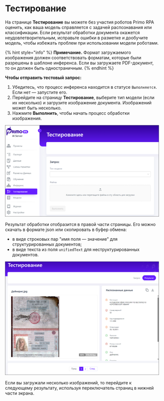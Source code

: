 # Тестирование

На странице **Тестирование** вы можете без участия роботов Primo RPA оценить, как ваша модель справляется с задачей распознавания или классификации. Если результат обработки документа окажется неудовлетворительным, исправьте ошибки в разметке и дообучите модель, чтобы избежать проблем при использовании модели роботами.

{% hint style="info" %}
**Примечание.** Формат загружаемого изображения должен соответствовать форматам, которые были разрешены в шаблоне инференса. Если вы загружаете PDF-документ, то он должен быть одностраничным.
{% endhint %}

**Чтобы отправить тестовый запрос:**
1. Убедитесь, что процесс инференса находится в статусе `Выполняется`. Если нет — запустите его.
2. Перейдите на страницу **Тестирование**, выберите тип модели (если их несколько) и загрузите изображение документа. Изображений может быть несколько.
3. Нажмите **Выполнить**, чтобы начать процесс обработки изображения. 

![](<../../../../primo-ai/resources/user/smartocr/testing-page.png>)

Результат обработки отобразится в правой части страницы. Его можно скачать в формате json или скопировать в буфер обмена:
* в виде строковых пар "имя поля — значение" для структурированных документов;
* в виде текста из поля `unifiedText` для неструктурированных документов.

![](<../../../../primo-ai/resources/user/smartocr/testing-result.png>)

Если вы загружали несколько изображений, то перейдите к следующему результату, используя переключатель страниц в нижней части экрана.


